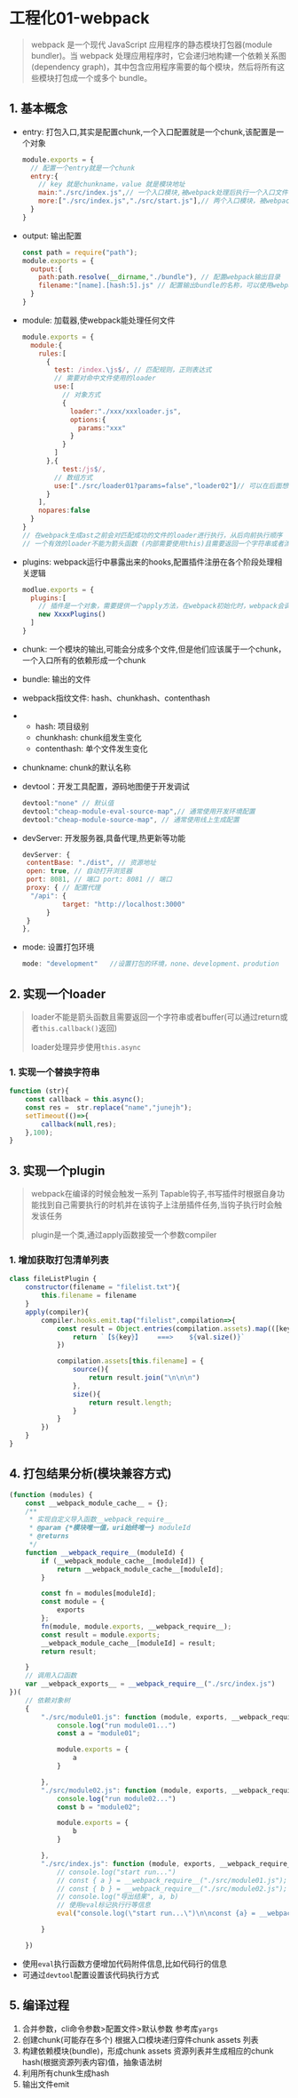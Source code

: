 # 工程化01-webpack

> webpack 是一个现代 JavaScript 应用程序的静态模块打包器(module bundler)。当 webpack 处理应用程序时，它会递归地构建一个依赖关系图(dependency graph)，其中包含应用程序需要的每个模块，然后将所有这些模块打包成一个或多个 bundle。

## 1. 基本概念

- entry: 打包入口,其实是配置chunk,一个入口配置就是一个chunk,该配置是一个对象

  ```js
  module.exports = {
    // 配置一个entry就是一个chunk
    entry:{
      // key 就是chunkname，value 就是模块地址
      main:"./src/index.js",// 一个入口模块,被webpack处理后执行一个入口文件
      more:["./src/index.js","./src/start.js"],// 两个入口模块，被webpack处理后执行与该配置同样的入口文件 生成一个bundle
    }
  }
  ```

- output: 输出配置

  ```js
  const path = require("path");
  module.exports = {
    output:{
      path:path.resolve(__dirname,"./bundle"), // 配置webpack输出目录
      filename:"[name].[hash:5].js" // 配置输出bundle的名称，可以使用webpack规则进行配置
    }
  }
  ```

- module: 加载器,使webpack能处理任何文件

  ```js
  module.exports = {
    module:{
      rules:[
        {
          test: /index.\js$/, // 匹配规则，正则表达式
          // 需要对命中文件使用的loader
          use:[
            // 对象方式
            {
              loader:"./xxx/xxxloader.js",
              options:{
                params:"xxx"
              }
            }
          ]
        },{
         	test:/js$/,
          // 数组方式
          use:["./src/loader01?params=false","loader02"]// 可以在后面想url地址一样使用参数
        }
      ],
      nopares:false
    }
  }
  // 在webpack生成ast之前会对匹配成功的文件的loader进行执行，从后向前执行顺序
  // 一个有效的loader不能为箭头函数 (内部需要使用this)且需要返回一个字符串或者流
  ```
  
- plugins: webpack运行中暴露出来的hooks,配置插件注册在各个阶段处理相关逻辑

  ```js
  modlue.exports = {
    plugins:[
      // 插件是一个对象，需要提供一个apply方法，在webpack初始化时，webpack会调用该方法并提供一个compiler对象该对象提供了钩子注册方法
      new XxxxPlugins() 
    ]
  }
  ```

- chunk: 一个模块的输出,可能会分成多个文件,但是他们应该属于一个chunk，一个入口所有的依赖形成一个chunk

- bundle: 输出的文件

- webpack指纹文件: hash、chunkhash、contenthash

- - hash: 项目级别
  - chunkhash: chunk组发生变化
  - contenthash: 单个文件发生变化 
  
- chunkname: chunk的默认名称

- devtool：开发工具配置，源码地图便于开发调试

  ```js
  devtool:"none" // 默认值
  devtool:"cheap-module-eval-source-map",// 通常使用开发环境配置
  devtool:"cheap-module-source-map", // 通常使用线上⽣成配置
  ```

- devServer: 开发服务器,具备代理,热更新等功能

  ```js
  devServer: {
   contentBase: "./dist", // 资源地址
   open: true, // 自动打开浏览器
   port: 8081, // 端口 port: 8081 // 端口
   proxy: { // 配置代理
  	"/api": {
  			target: "http://localhost:3000"
   		}
   }
  },
  ```

- mode: 设置打包环境

  ```js
  mode: "development"	//设置打包的环境，none、development、prodution
  ```

## 2. 实现一个loader

> loader不能是箭头函数且需要返回一个字符串或者buffer(可以通过return或者`this.callback()`返回)
>
> loader处理异步使用`this.async`

### 1. 实现一个替换字符串

```js
function (str){
    const callback = this.async();
    const res =  str.replace("name","junejh");
    setTimeout(()=>{
        callback(null,res);
    },100);
}
```

## 3. 实现一个plugin

> webpack在编译的时候会触发一系列 Tapable钩子,书写插件时根据自身功能找到自己需要执行的时机并在该钩子上注册插件任务,当钩子执行时会触发该任务
>
> plugin是⼀个类,通过apply函数接受⼀个参数compiler

### 1. 增加获取打包清单列表

```js
class fileListPlugin {
    constructor(filename = "filelist.txt"){
        this.filename = filename
    }
    apply(compiler){
        compiler.hooks.emit.tap("filelist",compilation=>{
            const result = Object.entries(compilation.assets).map(([key,val])=>{
                return `【${key}】    ===>    ${val.size()}`
            })

            compilation.assets[this.filename] = {
                source(){
                    return result.join("\n\n\n")
                },
                size(){
                    return result.length;
                }
            }
        })
    }
}
```

## 4. 打包结果分析(模块兼容方式)

```js
(function (modules) {
    const __webpack_module_cache__ = {};
    /**
     * 实现自定义导入函数__webpack_require__
     * @param {*模块唯一值，uri始终唯一} moduleId 
     * @returns 
     */
    function __webpack_require__(moduleId) {
        if (__webpack_module_cache__[moduleId]) {
            return __webpack_module_cache__[moduleId];
        }

        const fn = modules[moduleId];
        const module = {
            exports
        };
        fn(module, module.exports, __webpack_require__);
        const result = module.exports;
        __webpack_module_cache__[moduleId] = result;
        return result;

    }
    // 调用入口函数
    var __webpack_exports__ = __webpack_require__("./src/index.js")
})(
    // 依赖对象树
    {
        "./src/module01.js": function (module, exports, __webpack_require__) {
            console.log("run module01...")
            const a = "module01";

            module.exports = {
                a
            }

        },
        "./src/module02.js": function (module, exports, __webpack_require__) {
            console.log("run module02...")
            const b = "module02";

            module.exports = {
                b
            }

        },
        "./src/index.js": function (module, exports, __webpack_require__) {
            // console.log("start run...")
            // const { a } = __webpack_require__("./src/module01.js");
            // const { b } = __webpack_require__("./src/module02.js");
            // console.log("导出结果", a, b)
            // 使用eval标记执行行等信息
            eval("console.log(\"start run...\")\n\nconst {a} = __webpack_require__(/*! ./module01 */ \"./src/module01.js\");\n\nconst {b} = __webpack_require__(/*! ./module02 */ \"./src/module02.js\");\n\nconsole.log(\"导出结果\",a,b)\n\n\n//# sourceURL=webpack://engineering/./src/index.js?");

        }

    })
```

- 使用`eval`执行函数方便增加代码附件信息,比如代码行的信息
- 可通过`devtool`配置设置该代码执行方式

## 5. 编译过程

1. 合并参数，cli命令参数>配置文件>默认参数 参考库`yargs`
2. 创建chunk(可能存在多个) 根据入口模块递归穿件chunk assets 列表
3. 构建依赖模块(bundle)，形成chunk assets 资源列表并生成相应的chunk hash(根据资源列表内容)值，抽象语法树
4. 利用所有chunk生成hash
5. 输出文件emit

